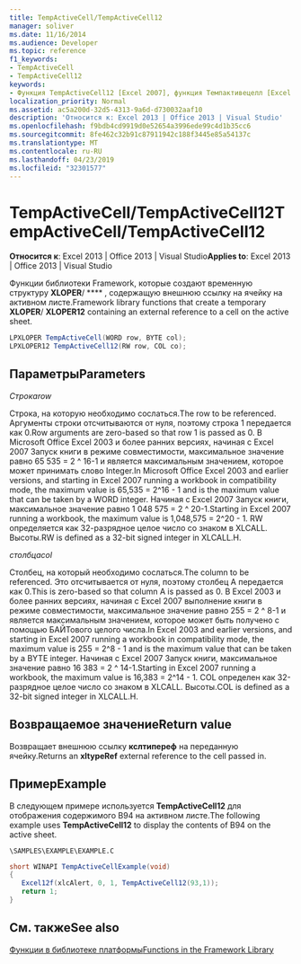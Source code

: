 ```yaml
---
title: TempActiveCell/TempActiveCell12
manager: soliver
ms.date: 11/16/2014
ms.audience: Developer
ms.topic: reference
f1_keywords:
- TempActiveCell
- TempActiveCell12
keywords:
- Функция TempActiveCell12 [Excel 2007], функция Темпактивецелл [Excel 2007]
localization_priority: Normal
ms.assetid: ac5a200d-32d5-4313-9a6d-d730032aaf10
description: 'Относится к: Excel 2013 | Office 2013 | Visual Studio'
ms.openlocfilehash: f9bdb4cd9919d0e52654a3996ede99c4d1b35cc6
ms.sourcegitcommit: 8fe462c32b91c87911942c188f3445e85a54137c
ms.translationtype: MT
ms.contentlocale: ru-RU
ms.lasthandoff: 04/23/2019
ms.locfileid: "32301577"
---
```

# <a name="tempactivecelltempactivecell12"></a><span data-ttu-id="04d83-104">TempActiveCell/TempActiveCell12</span><span class="sxs-lookup"><span data-stu-id="04d83-104">TempActiveCell/TempActiveCell12</span></span>

 <span data-ttu-id="04d83-105">**Относится к**: Excel 2013 | Office 2013 | Visual Studio</span><span class="sxs-lookup"><span data-stu-id="04d83-105">**Applies to**: Excel 2013 | Office 2013 | Visual Studio</span></span> 
  
<span data-ttu-id="04d83-106">Функции библиотеки Framework, которые создают временную структуру **XLOPER**/ \*\*\*\* , содержащую внешнюю ссылку на ячейку на активном листе.</span><span class="sxs-lookup"><span data-stu-id="04d83-106">Framework library functions that create a temporary **XLOPER**/ **XLOPER12** containing an external reference to a cell on the active sheet.</span></span> 
  
```cs
LPXLOPER TempActiveCell(WORD row, BYTE col);
LPXLOPER12 TempActiveCell12(RW row, COL co);
```

## <a name="parameters"></a><span data-ttu-id="04d83-107">Параметры</span><span class="sxs-lookup"><span data-stu-id="04d83-107">Parameters</span></span>

 <span data-ttu-id="04d83-108">_Строка_</span><span class="sxs-lookup"><span data-stu-id="04d83-108">_row_</span></span>
  
<span data-ttu-id="04d83-109">Строка, на которую необходимо сослаться.</span><span class="sxs-lookup"><span data-stu-id="04d83-109">The row to be referenced.</span></span> <span data-ttu-id="04d83-110">Аргументы строки отсчитываются от нуля, поэтому строка 1 передается как 0.</span><span class="sxs-lookup"><span data-stu-id="04d83-110">Row arguments are zero-based so that row 1 is passed as 0.</span></span> <span data-ttu-id="04d83-111">В Microsoft Office Excel 2003 и более ранних версиях, начиная с Excel 2007 Запуск книги в режиме совместимости, максимальное значение равно 65 535 = 2 ^ 16-1 и является максимальным значением, которое может принимать слово Integer.</span><span class="sxs-lookup"><span data-stu-id="04d83-111">In Microsoft Office Excel 2003 and earlier versions, and starting in Excel 2007 running a workbook in compatibility mode, the maximum value is 65,535 = 2^16 - 1 and is the maximum value that can be taken by a WORD integer.</span></span> <span data-ttu-id="04d83-112">Начиная с Excel 2007 Запуск книги, максимальное значение равно 1 048 575 = 2 ^ 20-1.</span><span class="sxs-lookup"><span data-stu-id="04d83-112">Starting in Excel 2007 running a workbook, the maximum value is 1,048,575 = 2^20 - 1.</span></span> <span data-ttu-id="04d83-113">RW определяется как 32-разрядное целое число со знаком в XLCALL. Высоты.</span><span class="sxs-lookup"><span data-stu-id="04d83-113">RW is defined as a 32-bit signed integer in XLCALL.H.</span></span>
  
 <span data-ttu-id="04d83-114">_столбца_</span><span class="sxs-lookup"><span data-stu-id="04d83-114">_col_</span></span>
  
<span data-ttu-id="04d83-115">Столбец, на который необходимо сослаться.</span><span class="sxs-lookup"><span data-stu-id="04d83-115">The column to be referenced.</span></span> <span data-ttu-id="04d83-116">Это отсчитывается от нуля, поэтому столбец A передается как 0.</span><span class="sxs-lookup"><span data-stu-id="04d83-116">This is zero-based so that column A is passed as 0.</span></span> <span data-ttu-id="04d83-117">В Excel 2003 и более ранних версиях, начиная с Excel 2007 выполнение книги в режиме совместимости, максимальное значение равно 255 = 2 ^ 8-1 и является максимальным значением, которое может быть получено с помощью БАЙТового целого числа.</span><span class="sxs-lookup"><span data-stu-id="04d83-117">In Excel 2003 and earlier versions, and starting in Excel 2007 running a workbook in compatibility mode, the maximum value is 255 = 2^8 - 1 and is the maximum value that can be taken by a BYTE integer.</span></span> <span data-ttu-id="04d83-118">Начиная с Excel 2007 Запуск книги, максимальное значение равно 16 383 = 2 ^ 14-1.</span><span class="sxs-lookup"><span data-stu-id="04d83-118">Starting in Excel 2007 running a workbook, the maximum value is 16,383 = 2^14 - 1.</span></span> <span data-ttu-id="04d83-119">COL определен как 32-разрядное целое число со знаком в XLCALL. Высоты.</span><span class="sxs-lookup"><span data-stu-id="04d83-119">COL is defined as a 32-bit signed integer in XLCALL.H.</span></span>
  
## <a name="return-value"></a><span data-ttu-id="04d83-120">Возвращаемое значение</span><span class="sxs-lookup"><span data-stu-id="04d83-120">Return value</span></span>

<span data-ttu-id="04d83-121">Возвращает внешнюю ссылку **кслтипереф** на переданную ячейку.</span><span class="sxs-lookup"><span data-stu-id="04d83-121">Returns an **xltypeRef** external reference to the cell passed in.</span></span> 
  
## <a name="example"></a><span data-ttu-id="04d83-122">Пример</span><span class="sxs-lookup"><span data-stu-id="04d83-122">Example</span></span>

<span data-ttu-id="04d83-123">В следующем примере используется **TempActiveCell12** для отображения содержимого B94 на активном листе.</span><span class="sxs-lookup"><span data-stu-id="04d83-123">The following example uses **TempActiveCell12** to display the contents of B94 on the active sheet.</span></span> 
  
 `\SAMPLES\EXAMPLE\EXAMPLE.C`
  
```cs
short WINAPI TempActiveCellExample(void)
{
   Excel12f(xlcAlert, 0, 1, TempActiveCell12(93,1));
   return 1;
}
```

## <a name="see-also"></a><span data-ttu-id="04d83-124">См. также</span><span class="sxs-lookup"><span data-stu-id="04d83-124">See also</span></span>



[<span data-ttu-id="04d83-125">Функции в библиотеке платформы</span><span class="sxs-lookup"><span data-stu-id="04d83-125">Functions in the Framework Library</span></span>](functions-in-the-framework-library.md)

